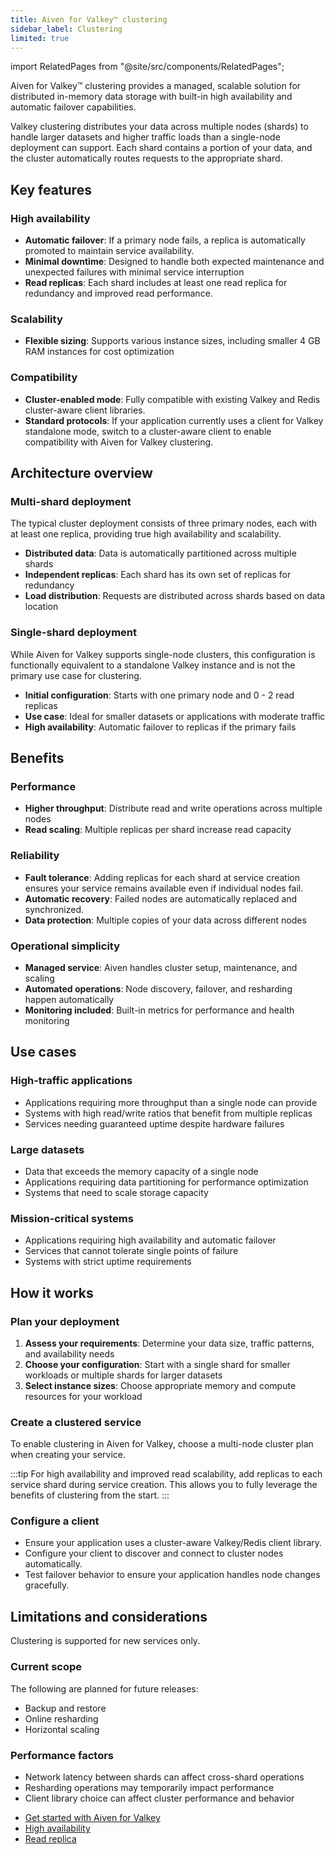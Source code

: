 ```yaml
---
title: Aiven for Valkey™ clustering
sidebar_label: Clustering
limited: true
---
```


import RelatedPages from "@site/src/components/RelatedPages";

Aiven for Valkey™ clustering provides a managed, scalable solution for distributed in-memory data storage with built-in high availability and automatic failover capabilities.

Valkey clustering distributes your data across multiple nodes (shards) to handle larger
datasets and higher traffic loads than a single-node deployment can support. Each shard
contains a portion of your data, and the cluster automatically routes requests to the
appropriate shard.

## Key features

### High availability

- **Automatic failover**: If a primary node fails, a replica is automatically promoted to
  maintain service availability.
- **Minimal downtime**: Designed to handle both expected maintenance and unexpected
  failures with minimal service interruption
- **Read replicas**: Each shard includes at least one read replica for redundancy and
  improved read performance.

### Scalability

- **Flexible sizing**: Supports various instance sizes, including smaller 4 GB RAM
  instances for cost optimization

### Compatibility

- **Cluster-enabled mode**: Fully compatible with existing Valkey and Redis cluster-aware
  client libraries.
- **Standard protocols**: If your application currently uses a client for Valkey standalone
  mode, switch to a cluster-aware client to enable compatibility with Aiven for Valkey
  clustering.

## Architecture overview

### Multi-shard deployment

The typical cluster deployment consists of three primary nodes, each with at least one
replica, providing true high availability and scalability.

- **Distributed data**: Data is automatically partitioned across multiple shards
- **Independent replicas**: Each shard has its own set of replicas for redundancy
- **Load distribution**: Requests are distributed across shards based on data location

### Single-shard deployment

While Aiven for Valkey supports single-node clusters, this configuration is functionally
equivalent to a standalone Valkey instance and is not the primary use case for clustering.

- **Initial configuration**: Starts with one primary node and 0 - 2 read replicas
- **Use case**: Ideal for smaller datasets or applications with moderate traffic
- **High availability**: Automatic failover to replicas if the primary fails

## Benefits

### Performance

- **Higher throughput**: Distribute read and write operations across multiple nodes
- **Read scaling**: Multiple replicas per shard increase read capacity

### Reliability

- **Fault tolerance**: Adding replicas for each shard at service creation ensures your
  service remains available even if individual nodes fail.
- **Automatic recovery**: Failed nodes are automatically replaced and synchronized.
- **Data protection**: Multiple copies of your data across different nodes

### Operational simplicity

- **Managed service**: Aiven handles cluster setup, maintenance, and scaling
- **Automated operations**: Node discovery, failover, and resharding happen automatically
- **Monitoring included**: Built-in metrics for performance and health monitoring

## Use cases

### High-traffic applications

- Applications requiring more throughput than a single node can provide
- Systems with high read/write ratios that benefit from multiple replicas
- Services needing guaranteed uptime despite hardware failures

### Large datasets

- Data that exceeds the memory capacity of a single node
- Applications requiring data partitioning for performance optimization
- Systems that need to scale storage capacity

### Mission-critical systems

- Applications requiring high availability and automatic failover
- Services that cannot tolerate single points of failure
- Systems with strict uptime requirements

## How it works

### Plan your deployment

1. **Assess your requirements**: Determine your data size, traffic patterns, and
   availability needs
1. **Choose your configuration**: Start with a single shard for smaller workloads or
   multiple shards for larger datasets
1. **Select instance sizes**: Choose appropriate memory and compute resources for your
   workload

### Create a clustered service

To enable clustering in Aiven for Valkey, choose a multi-node cluster plan when creating
your service.

:::tip
For high availability and improved read scalability, add replicas to each service shard
during service creation. This allows you to fully leverage the benefits of clustering from
the start.
:::

### Configure a client

- Ensure your application uses a cluster-aware Valkey/Redis client library.
- Configure your client to discover and connect to cluster nodes automatically.
- Test failover behavior to ensure your application handles node changes gracefully.

## Limitations and considerations

Clustering is supported for new services only.

### Current scope

The following are planned for future releases:

- Backup and restore
- Online resharding
- Horizontal scaling

### Performance factors

- Network latency between shards can affect cross-shard operations
- Resharding operations may temporarily impact performance
- Client library choice can affect cluster performance and behavior

<RelatedPages/>

- [Get started with Aiven for Valkey](/docs/products/valkey/get-started)
- [High availability](/docs/products/valkey/concepts/high-availability)
- [Read replica](/docs/products/valkey/concepts/read-replica)

